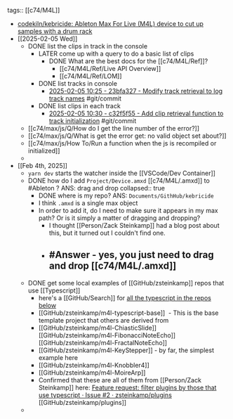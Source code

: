 tags:: [[c74/M4L]]

- [codekiln/kebricide: Ableton Max For Live (M4L) device to cut up samples with a drum rack](https://github.com/codekiln/kebricide)
- [[2025-02-05 Wed]]
	- DONE list the clips in track in the console
		- LATER come up with a query to do a basic list of clips
			- DONE What are the best docs for the [[c74/M4L/Ref]]?
				- [[c74/M4L/Ref/Live API Overview]]
				- [[c74/M4L/Ref/LOM]]
		- DONE list tracks in console
			- [2025-02-05 10:25 - 23bfa327 - Modify track retrieval to log track names](https://github.com/codekiln/kebricide/commit/23bfa327) #git/commit
		- DONE list clips in each track
			- [2025-02-05 10:30 - c32f5f55 - Add clip retrieval function to track initialization](https://github.com/codekiln/kebricide/commit/c32f5f55) #git/commit
	- [[c74/max/js/Q/How do I get the line number of the error?]]
	- [[c74/max/js/Q/What is get the error get: no valid object set about?]]
	- [[c74/max/js/How To/Run a function when the js is recompiled or initialized]]
	-
- [[Feb 4th, 2025]]
	- `yarn dev` starts the watcher inside the [[VSCode/Dev Container]]
	- DONE how do I add `Project/Device.amxd` [[c74/M4L/.amxd]] to #Ableton ? ANS: drag and drop
	  collapsed:: true
		- DONE where is my repo? ANS: `Documents/GithHub/kebricide`
		- I think `.amxd` is a single max object
		- In order to add it, do I need to make sure it appears in my max path? Or is it simply a matter of dragging and dropping?
			- I thought [[Person/Zack Steinkamp]]  had a blog post about this, but it turned out I couldn't find one.
			- ## #Answer - yes, you just need to drag and drop [[c74/M4L/.amxd]]
	- DONE get some local examples of [[GitHub/zsteinkamp]] repos that use [[Typescript]]
		- here's a [[GitHub/Search]] for [all the typescript in the repos below](https://github.com/search?q=user%3Azsteinkamp+repo%3Azsteinkamp%2Fm4l-ChiasticSlide+OR+repo%3Azsteinkamp%2Fm4l-FibonacciNoteEcho+OR+repo%3Azsteinkamp%2Fm4l-FractalNoteEcho+OR+repo%3Azsteinkamp%2Fm4l-KeyStepper+OR+repo%3Azsteinkamp%2Fm4l-Knobbler4+OR+repo%3Azsteinkamp%2Fm4l-MoireArp+OR+repo%3Azsteinkamp%2Fm4l-typescript-base+path%3A*.ts&type=code)
		- [[GitHub/zsteinkamp/m4l-typescript-base]]  - This is the base template project that others are derived from
		- [[GitHub/zsteinkamp/m4l-ChiasticSlide]] 
		  [[GitHub/zsteinkamp/m4l-FibonacciNoteEcho]] 
		  [[GitHub/zsteinkamp/m4l-FractalNoteEcho]]
		- [[GitHub/zsteinkamp/m4l-KeyStepper]] - by far, the simplest example here
		- [[GitHub/zsteinkamp/m4l-Knobbler4]]
		- [[GitHub/zsteinkamp/m4l-MoireArp]]
		- Confirmed that these are all of them from [[Person/Zack Steinkamp]] here: [Feature request: filter plugins by those that use typescript · Issue #2 · zsteinkamp/plugins](https://github.com/zsteinkamp/plugins/issues/2) [[GitHub/zsteinkamp/plugins]]
	-